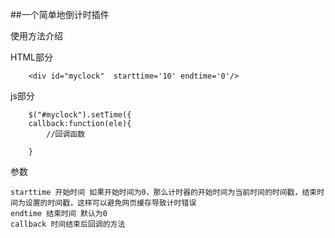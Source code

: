 ##一个简单地倒计时插件

使用方法介绍

HTML部分
```
    <div id="myclock"  starttime='10' endtime='0'/>
```

js部分
```
    $("#myclock").setTime({
	callback:function(ele){
		//回调函数
		
	}	
```

参数
```
starttime 开始时间 如果开始时间为0，那么计时器的开始时间为当前时间的时间戳，结束时间为设置的时间戳，这样可以避免网页缓存导致计时错误
endtime 结束时间 默认为0
callback 时间结束后回调的方法
```




